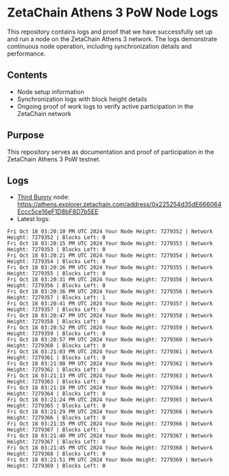 # ZetaChain Athens 3 PoW Node Logs
This repository contains logs and proof that we have successfully set up and run a node on the ZetaChain Athens 3 network. The logs demonstrate continuous node operation, including synchronization details and performance.

## Contents
- Node setup information
- Synchronization logs with block height details
- Ongoing proof of work logs to verify active participation in the ZetaChain network

## Purpose
This repository serves as documentation and proof of participation in the ZetaChain Athens 3 PoW testnet.

## Logs

- [Third Bunny](https://thirdbunny.xyz/) node: https://athens.explorer.zetachain.com/address/0x225254d35dE666064Eccc5ce16eF1D8bF8D7b5EE
- Latest logs:
```
Fri Oct 18 03:20:10 PM UTC 2024 Your Node Height: 7279352 | Network Height: 7279352 | Blocks Left: 0
Fri Oct 18 03:20:15 PM UTC 2024 Your Node Height: 7279353 | Network Height: 7279353 | Blocks Left: 0
Fri Oct 18 03:20:21 PM UTC 2024 Your Node Height: 7279354 | Network Height: 7279354 | Blocks Left: 0
Fri Oct 18 03:20:26 PM UTC 2024 Your Node Height: 7279355 | Network Height: 7279355 | Blocks Left: 0
Fri Oct 18 03:20:31 PM UTC 2024 Your Node Height: 7279356 | Network Height: 7279356 | Blocks Left: 0
Fri Oct 18 03:20:36 PM UTC 2024 Your Node Height: 7279356 | Network Height: 7279357 | Blocks Left: 1
Fri Oct 18 03:20:41 PM UTC 2024 Your Node Height: 7279357 | Network Height: 7279357 | Blocks Left: 0
Fri Oct 18 03:20:47 PM UTC 2024 Your Node Height: 7279358 | Network Height: 7279358 | Blocks Left: 0
Fri Oct 18 03:20:52 PM UTC 2024 Your Node Height: 7279359 | Network Height: 7279359 | Blocks Left: 0
Fri Oct 18 03:20:57 PM UTC 2024 Your Node Height: 7279360 | Network Height: 7279360 | Blocks Left: 0
Fri Oct 18 03:21:03 PM UTC 2024 Your Node Height: 7279361 | Network Height: 7279361 | Blocks Left: 0
Fri Oct 18 03:21:08 PM UTC 2024 Your Node Height: 7279362 | Network Height: 7279362 | Blocks Left: 0
Fri Oct 18 03:21:13 PM UTC 2024 Your Node Height: 7279363 | Network Height: 7279363 | Blocks Left: 0
Fri Oct 18 03:21:18 PM UTC 2024 Your Node Height: 7279364 | Network Height: 7279364 | Blocks Left: 0
Fri Oct 18 03:21:24 PM UTC 2024 Your Node Height: 7279365 | Network Height: 7279365 | Blocks Left: 0
Fri Oct 18 03:21:29 PM UTC 2024 Your Node Height: 7279366 | Network Height: 7279366 | Blocks Left: 0
Fri Oct 18 03:21:35 PM UTC 2024 Your Node Height: 7279366 | Network Height: 7279367 | Blocks Left: 1
Fri Oct 18 03:21:40 PM UTC 2024 Your Node Height: 7279367 | Network Height: 7279367 | Blocks Left: 0
Fri Oct 18 03:21:45 PM UTC 2024 Your Node Height: 7279368 | Network Height: 7279368 | Blocks Left: 0
Fri Oct 18 03:21:51 PM UTC 2024 Your Node Height: 7279369 | Network Height: 7279369 | Blocks Left: 0
```
